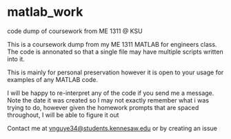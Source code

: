 # matlab_work
code dump of coursework from ME 1311 @ KSU

This is a coursework dump from my ME 1311 MATLAB for engineers class. The code is annonated so that a single file may have multiple scripts written into it.

This is mainly for personal preservation however it is open to your usage for examples of any MATLAB code.

I will be happy to re-interpret any of the code if you send me a message. Note the date it was created so I may not exactly remember what i was trying to do, however given the homework prompts that are spaced throughout, I will be able to figure it out

Contact me at vnguye34@students.kennesaw.edu or by creating an issue
